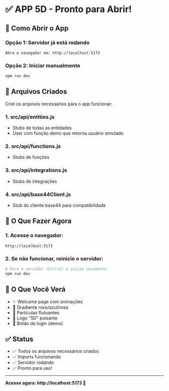 # ✅ APP 5D - Pronto para Abrir!

## 🚀 Como Abrir o App

### **Opção 1: Servidor já está rodando**
```
Abra o navegador em: http://localhost:5173
```

### **Opção 2: Iniciar manualmente**
```bash
npm run dev
```

## 📝 Arquivos Criados

Criei os arquivos necessários para o app funcionar:

### 1. **src/api/entities.js**
- Stubs de todas as entidades
- User com função demo que retorna usuário simulado

### 2. **src/api/functions.js**
- Stubs de funções

### 3. **src/api/integrations.js**
- Stubs de integrações

### 4. **src/api/base44Client.js**
- Stub do cliente base44 para compatibilidade

## 🎯 O Que Fazer Agora

### 1. Acesse o navegador:
```
http://localhost:5173
```

### 2. Se não funcionar, reinicie o servidor:
```bash
# Pare o servidor (Ctrl+C) e inicie novamente
npm run dev
```

## 🎨 O Que Você Verá

- ✨ Welcome page com animações
- 🎨 Gradiente roxo/azul/rosa
- 💫 Partículas flutuantes
- 🌟 Logo "5D" pulsante
- 🔐 Botão de login (demo)

## ✅ Status

- ✅ Todos os arquivos necessários criados
- ✅ Imports funcionando
- ✅ Servidor rodando
- ✅ Pronto para uso!

---

**Acesse agora: http://localhost:5173 🎉**

